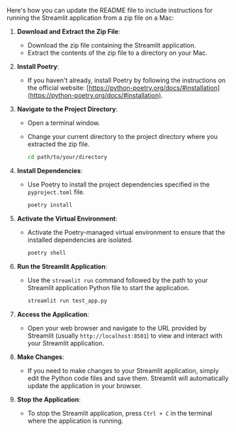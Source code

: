 Here's how you can update the README file to include instructions for running the Streamlit application from a zip file on a Mac:

1. **Download and Extract the Zip File**: 
   - Download the zip file containing the Streamlit application.
   - Extract the contents of the zip file to a directory on your Mac.

2. **Install Poetry**: 
   - If you haven't already, install Poetry by following the instructions on the official website: [https://python-poetry.org/docs/#installation](https://python-poetry.org/docs/#installation).

3. **Navigate to the Project Directory**: 
   - Open a terminal window.
   - Change your current directory to the project directory where you extracted the zip file.

     ```bash
     cd path/to/your/directory
     ```

4. **Install Dependencies**: 
   - Use Poetry to install the project dependencies specified in the `pyproject.toml` file.

     ```bash
     poetry install
     ```

5. **Activate the Virtual Environment**: 
   - Activate the Poetry-managed virtual environment to ensure that the installed dependencies are isolated.

     ```bash
     poetry shell
     ```

6. **Run the Streamlit Application**: 
   - Use the `streamlit run` command followed by the path to your Streamlit application Python file to start the application.

     ```bash
     streamlit run test_app.py
     ```

7. **Access the Application**: 
   - Open your web browser and navigate to the URL provided by Streamlit (usually `http://localhost:8501`) to view and interact with your Streamlit application.

8. **Make Changes**: 
   - If you need to make changes to your Streamlit application, simply edit the Python code files and save them. Streamlit will automatically update the application in your browser.

9. **Stop the Application**: 
   - To stop the Streamlit application, press `Ctrl + C` in the terminal where the application is running.